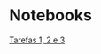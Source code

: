# Notebooks
[Tarefas 1, 2 e 3](https://github.com/carl-marqs/MC536/blob/master/lab02/notebooks/Lab02.ipynb)